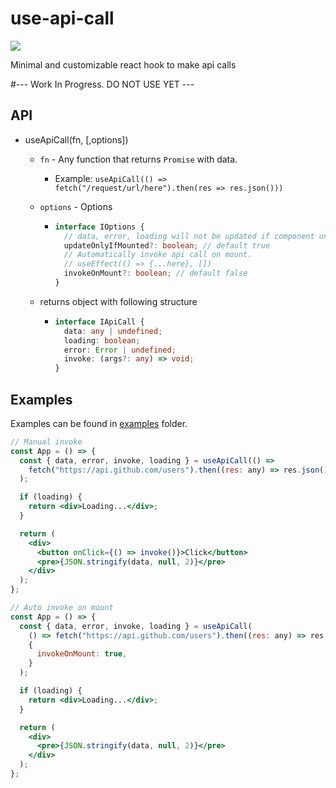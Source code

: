 # use-api-call

<p>
  <a href="https://badgen.net/bundlephobia/minzip/use-api-call@0.1.1"><img src="https://badgen.net/bundlephobia/minzip/use-api-call@0.1.1" /></a>
</p>

Minimal and customizable react hook to make api calls

#--- Work In Progress. DO NOT USE YET ---

## API

- useApiCall(fn, [,options])

  - `fn` - Any function that returns `Promise` with data.
    - Example: `useApiCall(() => fetch("/request/url/here").then(res => res.json()))`
  - `options` - Options

    - ```ts
      interface IOptions {
        // data, error, loading will not be updated if component unmounted. Prevents "Can't perform a React state update on an unmounted component" warning.
        updateOnlyIfMounted?: boolean; // default true
        // Automatically invoke api call on mount.
        // useEffect(() => {...here}, [])
        invokeOnMount?: boolean; // default false
      }
      ```

  - returns object with following structure
    - ```ts
      interface IApiCall {
        data: any | undefined;
        loading: boolean;
        error: Error | undefined;
        invoke: (args?: any) => void;
      }
      ```

## Examples

Examples can be found in [examples](/example) folder.

```jsx
// Manual invoke
const App = () => {
  const { data, error, invoke, loading } = useApiCall(() =>
    fetch("https://api.github.com/users").then((res: any) => res.json())
  );

  if (loading) {
    return <div>Loading...</div>;
  }

  return (
    <div>
      <button onClick={() => invoke()}>Click</button>
      <pre>{JSON.stringify(data, null, 2)}</pre>
    </div>
  );
};
```

```jsx
// Auto invoke on mount
const App = () => {
  const { data, error, invoke, loading } = useApiCall(
    () => fetch("https://api.github.com/users").then((res: any) => res.json()),
    {
      invokeOnMount: true,
    }
  );

  if (loading) {
    return <div>Loading...</div>;
  }

  return (
    <div>
      <pre>{JSON.stringify(data, null, 2)}</pre>
    </div>
  );
};
```
